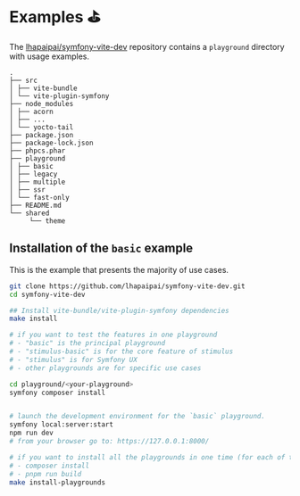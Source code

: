 # Examples ⛳

The [lhapaipai/symfony-vite-dev](https://github.com/lhapaipai/symfony-vite-dev) repository contains a `playground` directory with usage examples.

```
.
├── src
│ ├── vite-bundle
│ └── vite-plugin-symfony
├── node_modules
│ ├── acorn
│ ├── ...
│ └── yocto-tail
├── package.json
├── package-lock.json
├── phpcs.phar
├── playground
│ ├── basic
│ ├── legacy
│ ├── multiple
│ ├── ssr
│ └── fast-only
├── README.md
└── shared
     └── theme
```

## Installation of the `basic` example

This is the example that presents the majority of use cases.

```bash
git clone https://github.com/lhapaipai/symfony-vite-dev.git
cd symfony-vite-dev

## Install vite-bundle/vite-plugin-symfony dependencies
make install

# if you want to test the features in one playground
# - "basic" is the principal playground
# - "stimulus-basic" is for the core feature of stimulus
# - "stimulus" is for Symfony UX
# - other playgrounds are for specific use cases

cd playground/<your-playground>
symfony composer install


# launch the development environment for the `basic` playground.
symfony local:server:start
npm run dev
# from your browser go to: https://127.0.0.1:8000/

# if you want to install all the playgrounds in one time (for each of them)
# - composer install
# - pnpm run build
make install-playgrounds
```
